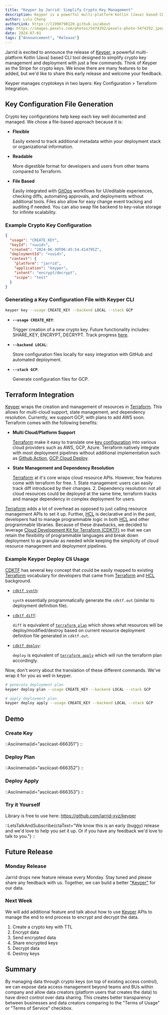 ```yaml
---
title: "Keyper by Jarrid: Simplify Crypto Key Management"
description: Keyper is a powerful multi-platform Kotlin (Java) based CLI tool designed to simplify cryptokey management and deployment with just a few commands. Think of Keyper as the Stripe for crypto keys.
author: Lulu Cheng
authorLink: https://l1990790120.github.io/about
img: https://images.pexels.com/photos/5474292/pexels-photo-5474292.jpeg?auto=compress&cs=tinysrgb&w=1260&h=750&dpr=1
date: 2024-07-01
tags: ["Announcement", "Release"]
---
```


Jarrid is excited to announce the release of [Keyper](https://github.com/jarrid-xyz/keyper), a powerful multi-platform Kotlin (Java) based CLI tool designed to simplify crypto key management and deployment with just a few commands. Think of Keyper as the Stripe for crypto keys. We know there are many features to be added, but we'd like to share this early release and welcome your feedback.

Keyper manages cryptokeys in two layers: Key Configuration > Terraform Integration.

## Key Configuration File Generation

Crypto key configurations help keep each key well documented and managed. We chose a file-based approach because it is:

- **Flexible**

  Easily extend to track additional metadata within your deployment stack or organizational information.

- **Readable**

  More digestible format for developers and users from other teams compared to Terraform.

- **File Based**

  Easily integrated with [GitOps](https://github.com/topics/gitops) workflows for UI/editable experiences, checking diffs, automating approvals, and deployments without additional tools. Files also allow for easy change event tracking and auditing if needed. You can also swap file backend to key-value storage for infinite scalability.

### Example Crypto Key Configuration

```json
{
  "usage": "CREATE_KEY",
  "keyId": "<uuid>",
  "created": "2024-06-30T06:45:54.414795Z",
  "deploymentId": "<uuid>",
  "context": {
    "platform": "jarrid",
    "application": "keyper",
    "intent": "encrypt/decrypt",
    "scope": "test"
  }
}
```

### Generating a Key Configuration File with Keyper CLI

```bash
keyper key --usage CREATE_KEY --backend LOCAL --stack GCP
```

- **`--usage CREATE_KEY`**:

  Trigger creation of a new crypto key. Future functionality includes: SHARE_KEY, ENCRYPT, DECRYPT. Track progress [here](https://github.com/orgs/jarrid-xyz/projects/1).

- **`--backend LOCAL`**:

  Store configuration files locally for easy integration with GitHub and automated deployment.

- **`--stack GCP`**:

  Generate configuration files for GCP.

## Terraform Integration

[Keyper](https://github.com/jarrid-xyz/keyper) wraps the creation and management of resources in [Terraform](https://www.terraform.io/). This allows for multi-cloud support, state management, and dependency resolution. Currently, we support GCP, with plans to add AWS soon. Terraform comes with the following benefits:

- **Multi Cloud/Platform Support**

  [Terraform](https://www.terraform.io/) make it easy to translate one [key configuration](#crypto-key-configuration-file) into various cloud providers such as AWS, GCP, Azure. Terraform natively integrate with most deployment pipelines without additional implementation such as [Github Action](https://docs.github.com/en/actions), [GCP Cloud Deploy](https://cloud.google.com/deploy/docs/overview).

- **State Management and Dependency Resolution**

  [Terraform](https://www.terraform.io/) at it's core wraps cloud resource APIs. However, few features come with terraform for free. 1. State management: users can easily track diff introduced by their changes. 2. Dependency resolution: not all cloud resources could be deployed at the same time, terraform tracks and manage dependency in complex deployment for users.

[Terraform](https://www.terraform.io/) adds a lot of overhead as opposed to just calling resource management APIs to set it up. Further, [HCL](https://github.com/hashicorp/hcl/blob/main/hclsyntax/spec.md) is declarative and in the past, developers had to manage programmable logic in both [HCL](https://github.com/hashicorp/hcl/blob/main/hclsyntax/spec.md) and other programmable libraries. Because of these drawbacks, we decided to leverage [Cloud Development Kit for Terraform (CDKTF)](https://developer.hashicorp.com/terraform/cdktf) so that we can retain the flexibility of programmable languages and break down deployment to as granular as needed while keeping the simplicity of cloud resource management and deployment pipelines.

### Example Keyper Deploy Cli Usage

[CDKTF](https://developer.hashicorp.com/terraform/cdktf) has several key concept that could be easily mapped to existing [Terraform](https://www.terraform.io/) vocabulary for developers that came from [Terraform](https://www.terraform.io/) and [HCL](https://github.com/hashicorp/hcl/blob/main/hclsyntax/spec.md) background.

- [`cdktf synth`](https://developer.hashicorp.com/terraform/cdktf/cli-reference/commands#synth):

  `synth` essentially programmatically generate the `cdktf.out` (similar to deployment definition file).

- [`cdktf diff`](https://developer.hashicorp.com/terraform/cdktf/cli-reference/commands#diff):

  `diff` is equivalent of [`terraform plan`](https://developer.hashicorp.com/terraform/cli/commands/plan) which shows what resources will be deploy/modified/destroy based on current resource deployment definition file generated in `cdktf.out`.

- [`cdktf deploy`](https://developer.hashicorp.com/terraform/cdktf/cli-reference/commands#diff):

  `deploy` is equivalent of [`terraform apply`](https://developer.hashicorp.com/terraform/cli/commands/apply) which will run the terraform plan accordingly.

Now, don't worry about the translation of these different commands. We've wrap it for you as well in keyper.

```bash
# generate deployment plan
keyper deploy plan --usage CREATE_KEY --backend LOCAL --stack GCP

# apply deployment plan
keyper deploy apply --usage CREATE_KEY --backend LOCAL --stack GCP
```

## Demo

### Create Key

::Asciinema{id="asciicast-666351"}
::

### Deploy Plan

::Asciinema{id="asciicast-666352"}
::

### Deploy Apply

::Asciinema{id="asciicast-666353"}
::

### Try it Yourself

Library is free to use here: https://github.com/jarrid-xyz/keyper

::LetsTalkAndSubscribe{ctaText="We know this is an early (buggy) release and we'd love to help you set it up. Or if you have any feedback we'd love to talk to you."}
::

## Future Release

### Monday Release

Jarrid drops new feature release every Monday. Stay tuned and please share any feedback with us. Together, we can build a better ["Keyper"](https://github.com/jarrid-xyz/keyper) for our data.

### Next Week

We will add additional feature and talk about how to use [Keyper](https://github.com/jarrid-xyz/keyper) APIs to manage the end to end process to encrypt and decrypt the data.

1. Create a crypto key with TTL
2. Encrypt data
3. Send encrypted data
4. Share encrypted keys
5. Decrypt data
6. Destroy keys

## Summary

By managing data through crypto keys (on top of existing access control), we can expose data access management beyond teams and BUs within company and allow data creators (platform users that creates the data) to have direct control over data sharing. This creates better transparency between businesses and data creators comparing to the "Terms of Usage" or "Terms of Service" checkbox.

